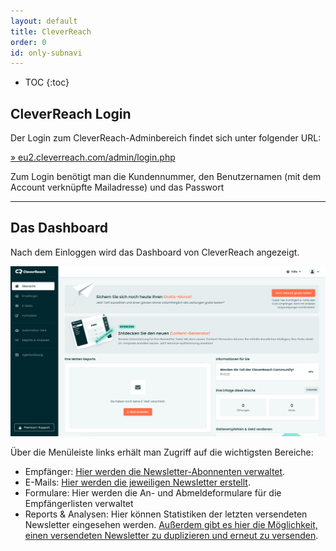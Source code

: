 ```yaml
---
layout: default
title: CleverReach
order: 0
id: only-subnavi
---
```


* TOC
{:toc}

## CleverReach Login

Der Login zum CleverReach-Adminbereich findet sich unter folgender URL:

[» eu2.cleverreach.com/admin/login.php](https://eu2.cleverreach.com/admin/login.php)

Zum Login benötigt man die Kundennummer, den Benutzernamen (mit dem Account verknüpfte Mailadresse) und das Passwort

---

## Das Dashboard

Nach dem Einloggen wird das Dashboard von CleverReach angezeigt. 

![alt text](dashboard-screen.png "Screen des CleverReach-Dashboards")

Über die Menüleiste links erhält man Zugriff auf die wichtigsten Bereiche:

* Empfänger: [Hier werden die Newsletter-Abonnenten verwaltet](/tutorials/cleverreach/abonnenten-verwalten).
* E-Mails: [Hier werden die jeweiligen Newsletter erstellt](/tutorials/cleverreach/newsletter-erstellen).
* Formulare: Hier werden die An- und Abmeldeformulare für die Empfängerlisten verwaltet
* Reports & Analysen: Hier können Statistiken der letzten versendeten Newsletter eingesehen werden. [Außerdem gibt es hier die Möglichkeit, einen versendeten Newsletter zu duplizieren und erneut zu versenden](/tutorials/cleverreach/newsletter-erstellen#newsletter-duplizieren).